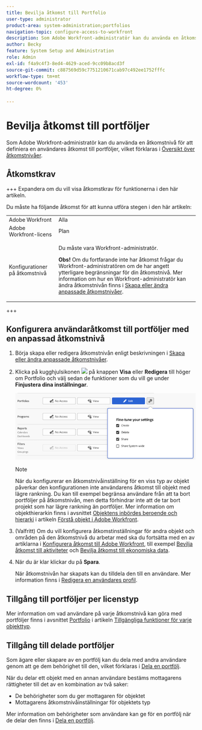 ```yaml
---
title: Bevilja åtkomst till Portfolio
user-type: administrator
product-area: system-administration;portfolios
navigation-topic: configure-access-to-workfront
description: Som Adobe Workfront-administratör kan du använda en åtkomstnivå för att definiera en användares åtkomst till portföljer i Workfront.
author: Becky
feature: System Setup and Administration
role: Admin
exl-id: f4a9c4f3-8ed4-4629-aced-9cc09b8acd3f
source-git-commit: c887569d59c7751210671cab97c492ee1752fffc
workflow-type: tm+mt
source-wordcount: '453'
ht-degree: 0%

---
```


# Bevilja åtkomst till portföljer

Som Adobe Workfront-administratör kan du använda en åtkomstnivå för att definiera en användares åtkomst till portföljer, vilket förklaras i [Översikt över åtkomstnivåer](../../../administration-and-setup/add-users/access-levels-and-object-permissions/access-levels-overview.md).

## Åtkomstkrav

+++ Expandera om du vill visa åtkomstkrav för funktionerna i den här artikeln.

Du måste ha följande åtkomst för att kunna utföra stegen i den här artikeln:

<table style="table-layout:auto"> 
 <col> 
 <col> 
 <tbody> 
  <tr> 
   <td role="rowheader">Adobe Workfront</td> 
   <td>Alla</td> 
  </tr> 
  <tr> 
   <td role="rowheader">Adobe Workfront-licens</td> 
   <td>Plan</td> 
  </tr> 
  <tr> 
   <td role="rowheader">Konfigurationer på åtkomstnivå</td> 
   <td> <p>Du måste vara Workfront-administratör.</p> <p><b>Obs!</b> Om du fortfarande inte har åtkomst frågar du Workfront-administratören om de har angett ytterligare begränsningar för din åtkomstnivå. Mer information om hur en Workfront-administratör kan ändra åtkomstnivån finns i <a href="../../../administration-and-setup/add-users/configure-and-grant-access/create-modify-access-levels.md" class="MCXref xref" data-mc-variable-override="">Skapa eller ändra anpassade åtkomstnivåer</a>.</p> </td> 
  </tr> 
 </tbody> 
</table>

+++

## Konfigurera användaråtkomst till portföljer med en anpassad åtkomstnivå

1. Börja skapa eller redigera åtkomstnivån enligt beskrivningen i [Skapa eller ändra anpassade åtkomstnivåer](../../../administration-and-setup/add-users/configure-and-grant-access/create-modify-access-levels.md).
1. Klicka på kugghjulsikonen ![](assets/gear-icon-settings.png) på knappen **Visa** eller **Redigera** till höger om Portfolio och välj sedan de funktioner som du vill ge under **Finjustera dina inställningar**.

   ![](assets/fine-tune-portfolios.png)

   >[!NOTE]
   >
   >När du konfigurerar en åtkomstnivåinställning för en viss typ av objekt påverkar den konfigurationen inte användarens åtkomst till objekt med lägre rankning. Du kan till exempel begränsa användare från att ta bort portföljer på åtkomstnivån, men detta förhindrar inte att de tar bort projekt som har lägre rankning än portföljer. Mer information om objekthierarkin finns i avsnittet [Objektens inbördes beroende och hierarki](../../../workfront-basics/navigate-workfront/workfront-navigation/understand-objects.md#understanding-interdependency-and-hierarchy-of-objects) i artikeln [Förstå objekt i Adobe Workfront](../../../workfront-basics/navigate-workfront/workfront-navigation/understand-objects.md).

1. (Valfritt) Om du vill konfigurera åtkomstinställningar för andra objekt och områden på den åtkomstnivå du arbetar med ska du fortsätta med en av artiklarna i [Konfigurera åtkomst till Adobe Workfront](../../../administration-and-setup/add-users/configure-and-grant-access/configure-access.md), till exempel [Bevilja åtkomst till aktiviteter](../../../administration-and-setup/add-users/configure-and-grant-access/grant-access-tasks.md) och [Bevilja åtkomst till ekonomiska data](../../../administration-and-setup/add-users/configure-and-grant-access/grant-access-financial.md).
1. När du är klar klickar du på **Spara**.

   När åtkomstnivån har skapats kan du tilldela den till en användare. Mer information finns i [Redigera en användares profil](../../../administration-and-setup/add-users/create-and-manage-users/edit-a-users-profile.md).

## Tillgång till portföljer per licenstyp

Mer information om vad användare på varje åtkomstnivå kan göra med portföljer finns i avsnittet [Portfolio](../../../administration-and-setup/add-users/access-levels-and-object-permissions/functionality-available-for-each-object-type.md#portfoli) i artikeln [Tillgängliga funktioner för varje objekttyp](../../../administration-and-setup/add-users/access-levels-and-object-permissions/functionality-available-for-each-object-type.md).

## Tillgång till delade portföljer

Som ägare eller skapare av en portfölj kan du dela med andra användare genom att ge dem behörighet till den, vilket förklaras i [Dela en portfölj](../../../workfront-basics/grant-and-request-access-to-objects/share-a-portfolio.md).

<!--
<div data-mc-conditions="QuicksilverOrClassic.Draft mode">
<p>If you make changes here, make them also in the "Grant access to" articles where this snippet had to be converted to text:</p>
<p>* reports, dashboards, and calendars</p>
<p>* financial data</p>
<p>* issue</p>
</div>
-->

När du delar ett objekt med en annan användare bestäms mottagarens rättigheter till det av en kombination av två saker:

* De behörigheter som du ger mottagaren för objektet
* Mottagarens åtkomstnivåinställningar för objektets typ

Mer information om behörigheter som användare kan ge för en portfölj när de delar den finns i [Dela en portfölj](../../../workfront-basics/grant-and-request-access-to-objects/share-a-portfolio.md).
